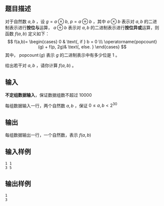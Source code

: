 ## 题目描述

对于自然数 $a,b$ ，设 $g=a\otimes b,\ p=a\oplus b$ ，其中 $a\otimes b$ 表示对 $a,b$ 的二进制表示进行**按位与**运算， $a\oplus b$ 表示对 $a,b$ 的二进制表示进行**按位异或**运算，则函数 $f(a, b)$ 定义如下：
$$
f(a,b)=
\begin{cases}
 0 & \text{, if } b = 0 \\\
 \operatorname{popcount}(g) + f(p, 2g)& \text{, else. }
\end{cases}
$$
其中， $\operatorname{popcount}(g)$ 表示 $g$ 的二进制表示中有多少位是 $1$ 。

给出若干对 $a,b$ ，请你计算 $f(a,b)$ 。

## 输入

**不定组数据输入**，保证数据组数不超过 $10000$ 

每组数据输入一行，两个自然数 $a,b$ ，保证 $0\le a,b<2^{30}$ 

## 输出

每组数据输出一行，一个自然数，表示 $f(a,b)$ 

## 输入样例

    1 1
    3 5

## 输出样例

    1
    3